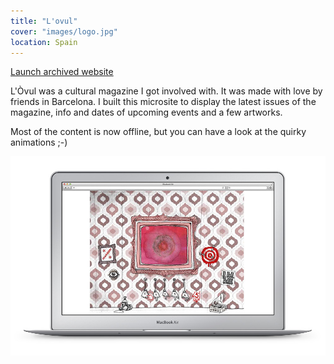 ```yaml
---
title: "L'ovul"
cover: "images/logo.jpg"
location: Spain
---
```


<p class="work-links">
<a class="btn icon icon-external" href="http://work.joanmira.com/webs/lovul/" target="_blank">Launch archived website</a>
</p>

L'Òvul was a cultural magazine I got involved with. It was made with love by friends in Barcelona. I built this microsite to display the latest issues of the magazine, info and dates of upcoming events and a few artworks.

Most of the content is now offline, but you can have a look at the quirky animations ;-)

![](./images/1.jpg)
